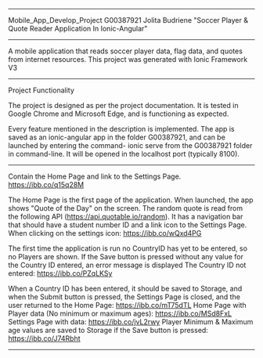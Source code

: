 **************************************************************************************************

Mobile_App_Develop_Project
G00387921
Jolita Budriene
"Soccer Player & Quote Reader Application In Ionic-Angular"

**************************************************************************************************

A mobile application that reads soccer player data, flag data, and quotes from internet resources.
This project was generated with Ionic Framework V3

**************************************************************************************************

Project Functionality

The project is designed as per the project documentation. 
It is tested in Google Chrome and Microsoft Edge, and is functioning as expected. 

Every feature mentioned in the description is implemented. 
The app is saved as an ionic-angular app in the folder G00387921, 
and can be launched by entering the command- ionic serve from the G00387921 folder in command-line. 
It will be opened in the localhost port (typically 8100).

**************************************************************************************************

Contain the Home Page and link to the Settings Page.
https://ibb.co/q15q28M

The Home Page is the first page of the application. 
When launched, the app shows "Quote of the Day" on the screen. 
The random quote is read from the following API (https://api.quotable.io/random).
It has a navigation bar that should have a student number ID and a link icon to the Settings Page.
When clicking on the settings icon:
https://ibb.co/wQxd4PG

The first time the application is run no CountryID has yet to be entered, so no Players are shown.
If the Save button is pressed without any value for the Country ID entered, 
an error message is displayed The Country ID not entered:
https://ibb.co/PZqLKSy

When a Country ID has been entered, it should be saved to Storage, and when the Submit button 
is pressed, the Settings Page is closed, and the user returned to the Home Page:
https://ibb.co/mT75dTL
Home Page with Player data (No minimum or maximum ages):
https://ibb.co/MSd8FxL
Settings Page with data:
https://ibb.co/jvL2rwy
Player Minimum & Maximum age values are saved to Storage if the Save button is pressed:
https://ibb.co/J74Rbht

***************************************************************************************
